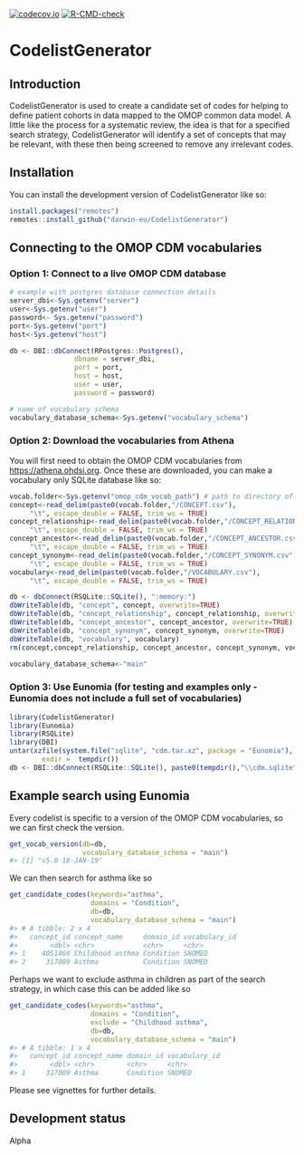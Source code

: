 
<!-- README.md is generated from README.Rmd. Please edit that file -->

<!-- badges: start -->

[![codecov.io](https://codecov.io/github/darwin-eu/CodelistGenerator/coverage.svg?branch=main)](https://codecov.io/github/darwin-eu/CodelistGenerator?branch=main)
[![R-CMD-check](https://github.com/darwin-eu/CodelistGenerator/workflows/R-CMD-check/badge.svg)](https://github.com/darwin-eu/CodelistGenerator/actions)
<!-- badges: end -->

# CodelistGenerator

## Introduction

CodelistGenerator is used to create a candidate set of codes for helping
to define patient cohorts in data mapped to the OMOP common data model.
A little like the process for a systematic review, the idea is that for
a specified search strategy, CodelistGenerator will identify a set of
concepts that may be relevant, with these then being screened to remove
any irrelevant codes.

## Installation

You can install the development version of CodelistGenerator like so:

``` r
install.packages("remotes")
remotes::install_github("darwin-eu/CodelistGenerator")
```

## Connecting to the OMOP CDM vocabularies

### Option 1: Connect to a live OMOP CDM database

``` r
# example with postgres database connection details
server_dbi<-Sys.getenv("server")
user<-Sys.getenv("user")
password<- Sys.getenv("password")
port<-Sys.getenv("port")
host<-Sys.getenv("host")

db <- DBI::dbConnect(RPostgres::Postgres(),
                dbname = server_dbi,
                port = port,
                host = host,
                user = user,
                password = password)

# name of vocabulary schema
vocabulary_database_schema<-Sys.getenv("vocabulary_schema")
```

### Option 2: Download the vocabularies from Athena

You will first need to obtain the OMOP CDM vocabularies from
<https://athena.ohdsi.org>. Once these are downloaded, you can make a
vocabulary only SQLite database like so:

``` r
vocab.folder<-Sys.getenv("omop_cdm_vocab_path") # path to directory of unzipped files
concept<-read_delim(paste0(vocab.folder,"/CONCEPT.csv"),
     "\t", escape_double = FALSE, trim_ws = TRUE)
concept_relationship<-read_delim(paste0(vocab.folder,"/CONCEPT_RELATIONSHIP.csv"),
     "\t", escape_double = FALSE, trim_ws = TRUE) 
concept_ancestor<-read_delim(paste0(vocab.folder,"/CONCEPT_ANCESTOR.csv"),
     "\t", escape_double = FALSE, trim_ws = TRUE)
concept_synonym<-read_delim(paste0(vocab.folder,"/CONCEPT_SYNONYM.csv"),
     "\t", escape_double = FALSE, trim_ws = TRUE)
vocabulary<-read_delim(paste0(vocab.folder,"/VOCABULARY.csv"),
     "\t", escape_double = FALSE, trim_ws = TRUE)

db <- dbConnect(RSQLite::SQLite(), ":memory:")
dbWriteTable(db, "concept", concept, overwrite=TRUE)
dbWriteTable(db, "concept_relationship", concept_relationship, overwrite=TRUE)
dbWriteTable(db, "concept_ancestor", concept_ancestor, overwrite=TRUE)
dbWriteTable(db, "concept_synonym", concept_synonym, overwrite=TRUE)
dbWriteTable(db, "vocabulary", vocabulary)
rm(concept,concept_relationship, concept_ancestor, concept_synonym, vocabulary)

vocabulary_database_schema<-"main"
```

### Option 3: Use Eunomia (for testing and examples only - Eunomia does not include a full set of vocabularies)

``` r
library(CodelistGenerator)
library(Eunomia)
library(RSQLite)
library(DBI)
untar(xzfile(system.file("sqlite", "cdm.tar.xz", package = "Eunomia"), open = "rb"),
        exdir =  tempdir())
db <- DBI::dbConnect(RSQLite::SQLite(), paste0(tempdir(),"\\cdm.sqlite"))
```

## Example search using Eunomia

Every codelist is specific to a version of the OMOP CDM vocabularies, so
we can first check the version.

``` r
get_vocab_version(db=db,
                  vocabulary_database_schema = "main")
#> [1] "v5.0 18-JAN-19"
```

We can then search for asthma like so

``` r
get_candidate_codes(keywords="asthma",
                    domains = "Condition",
                    db=db,
                    vocabulary_database_schema = "main")
#> # A tibble: 2 x 4
#>   concept_id concept_name     domain_id vocabulary_id
#>        <dbl> <chr>            <chr>     <chr>        
#> 1    4051466 Childhood asthma Condition SNOMED       
#> 2     317009 Asthma           Condition SNOMED
```

Perhaps we want to exclude asthma in children as part of the search
strategy, in which case this can be added like so

``` r
get_candidate_codes(keywords="asthma",
                    domains = "Condition",
                    exclude = "Childhood asthma",
                    db=db,
                    vocabulary_database_schema = "main")
#> # A tibble: 1 x 4
#>   concept_id concept_name domain_id vocabulary_id
#>        <dbl> <chr>        <chr>     <chr>        
#> 1     317009 Asthma       Condition SNOMED
```

Please see vignettes for further details.

## Development status

Alpha
